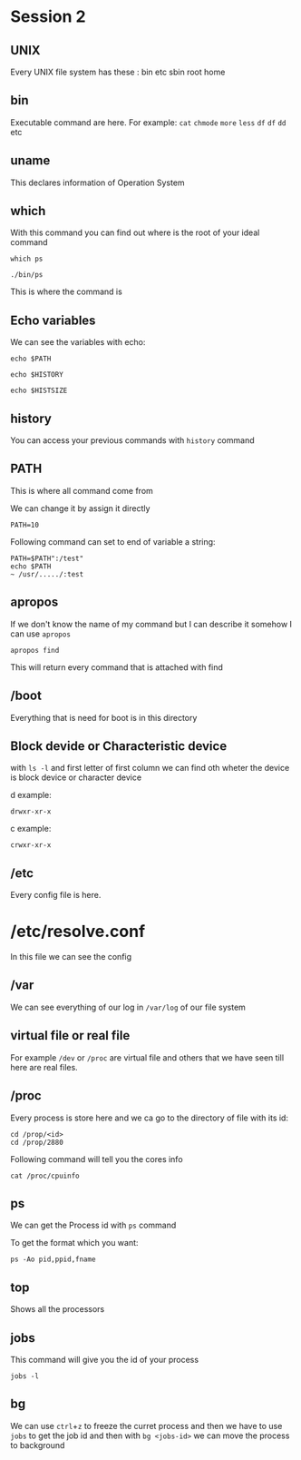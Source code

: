 # Session 2

## UNIX

Every UNIX file system has these :
bin
etc
sbin
root
home

## bin
Executable command are here. For example:
```cat```
```chmode```
```more```
```less```
```df```
```df```
```dd```
etc

## uname
This declares information of Operation System

## which
With this command you can find out where is the root of your ideal command
~~~
which ps
~~~
```./bin/ps```

This is where the command is

## Echo variables
We can see the variables with echo:
~~~
echo $PATH
~~~~
~~~
echo $HISTORY
~~~~
~~~
echo $HISTSIZE
~~~~

## history
You can access your previous commands with ```history``` command

## PATH
This is where all command come from

We can change it by assign it directly
~~~
PATH=10
~~~
Following command can set to end of variable a string:
~~~
PATH=$PATH":/test"
echo $PATH
~ /usr/...../:test
~~~

## apropos
If we don't know the name of my command but I can describe it somehow I can use ```apropos```
~~~
apropos find
~~~
This will return every command that is attached with find

## /boot
Everything that is need for boot is in this directory

## Block devide or Characteristic device
with ```ls -l``` and first letter of first column we can find oth wheter the device is block device or character device

d example:
~~~
drwxr-xr-x
~~~

c example:
~~~
crwxr-xr-x
~~~

## /etc
Every config file is here.

# /etc/resolve.conf
In this file we can see the config

## /var
We can see everything of our log in ```/var/log``` of our file system

## virtual file or real file
For example ```/dev``` or ```/proc``` are virtual file and others that we have seen till here are real files.

## /proc
Every process is store here and we ca go to the directory of file with its id:
~~~
cd /prop/<id>
cd /prop/2880
~~~

Following command will tell you the cores info
~~~
cat /proc/cpuinfo
~~~

## ps
We can get the Process id with ```ps``` command

To get the format which you want:
~~~
ps -Ao pid,ppid,fname
~~~

## top
Shows all the processors

## jobs
This command will give you the id of your process
~~~
jobs -l
~~~

## bg
We can use ```ctrl```+```z``` to freeze the curret process and then we have to use ```jobs``` to get the job id and then with ```bg <jobs-id>``` we can move the process to background